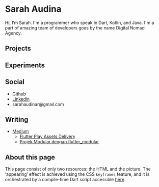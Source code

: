 # Sarah Audina

Hi, I’m Sarah. I'm a programmer who speak in Dart, Kotlin, and Java. I'm a part of amazing team of developers goes by the name Digital Nomad Agency.

## Projects

## Experiments

## Social

* [Github](https://github.com/yogurtpopss)
* [LinkedIn](https://www.linkedin.com/in/sarahaudina)
* sarahaudinar<span style="display:none"></span>@gmail<span style="display:none"></span>.com

## Writing

* [Medium](https://medium.com/@sarahaudinar)
  * [Flutter Play Assets Delivery](https://medium.com/tlabcircle/flutter-play-assets-delivery-29a17ede9cf5)
  * [Projek Modular dengan flutter_modular](https://medium.com/tlabcircle/projek-modular-dengan-flutter-modular-51ac9da96d56)

## About this page

This page consist of only two resources: the HTML and the picture.
The ‘appearing’ effect is achieved using the CSS `keyframes` feature, and it is
orchestrated by a compile-time Dart script accessible 
[here](https://github.com/filiph/filiphnet/blob/master/tool/spanify.dart).